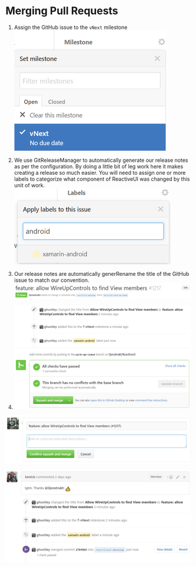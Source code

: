 # Merging Pull Requests

1. Assign the GitHub issue to the `vNext` milestone ![Assign the pull-request to the milestone](/en/images/contributing/assign-to-a-milestone.png)

2. We use GitReleaseManager to automatically generate our release notes as per the configuration. By doing a little bit of leg work here it makes creating a release so much easier. You will need to assign one or more labels to categorize what component of ReactiveUI was changed by this unit of work. ![](/en/images/contributing/apply-one-or-more-labels.png)

3. Our release notes are automatically generRename the title of the GitHub issue to match our convention. ![Ren](/en/images/contributing/rename-the-title.png)

4. ![](/en/images/contributing/ready-for-squash-and-merge.png)


![](/en/images/contributing/squash-and-reword-the-commits.png)

![](/en/images/contributing/contribution-merged.png)




